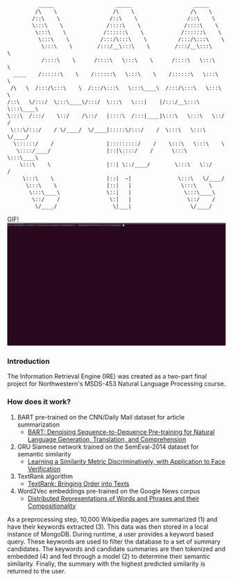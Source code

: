 ```
          _____                    _____                    _____ 
         /\    \                  /\    \                  /\    \         
        /::\    \                /::\    \                /::\    \        
        \:::\    \              /::::\    \              /::::\    \       
         \:::\    \            /::::::\    \            /::::::\    \      
          \:::\    \          /:::/\:::\    \          /:::/\:::\    \     
           \:::\    \        /:::/__\:::\    \        /:::/__\:::\    \    
           /::::\    \      /::::\   \:::\    \      /::::\   \:::\    \   
  ____    /::::::\    \    /::::::\   \:::\    \    /::::::\   \:::\    \  
 /\   \  /:::/\:::\    \  /:::/\:::\   \:::\____\  /:::/\:::\   \:::\    \ 
/::\   \/:::/  \:::\____\/:::/  \:::\   \:::|    |/:::/__\:::\   \:::\____\
\:::\  /:::/    \::/    /\::/   |::::\  /:::|____|\:::\   \:::\   \::/    /
 \:::\/:::/    / \/____/  \/____|:::::\/:::/    /  \:::\   \:::\   \/____/ 
  \::::::/    /                 |:::::::::/    /    \:::\   \:::\    \     
   \::::/____/                  |::|\::::/    /      \:::\   \:::\____\    
    \:::\    \                  |::| \::/____/        \:::\   \::/    /    
     \:::\    \                 |::|  ~|               \:::\   \/____/     
      \:::\    \                |::|   |                \:::\    \         
       \:::\____\               \::|   |                 \:::\____\        
        \::/    /                \:|   |                  \::/    /        
         \/____/                  \|___|                   \/____/         
```
GIF!
![alt-text](./src/assets/screencast.gif)

### Introduction         
The Information Retrieval Engine (IRE) was created as a two-part final project for Northwestern's MSDS-453 Natural Language Processing course.

### How does it work?
1. BART pre-trained on the CNN/Daily Mail dataset for article summarization
    * [BART: Denoising Sequence-to-Dequence Pre-training for Natural Language Generation, Translation, and Comprehension](https://arxiv.org/pdf/1910.13461.pdf)
2. GRU Siamese network trained on the SemEval-2014 dataset for semantic similarity
    * [Learning a Similarity Metric Discriminatively, with Application to Face Verification](http://yann.lecun.com/exdb/publis/pdf/chopra-05.pdf)
3. TextRank algorithm
    * [TextRank: Bringing Order into Texts](https://web.eecs.umich.edu/~mihalcea/papers/mihalcea.emnlp04.pdf)
4. Word2Vec embeddings pre-trained on the Google News corpus
    * [Distributed Representations of Words and Phrases and their Compositionality](https://papers.nips.cc/paper/5021-distributed-representations-of-words-and-phrases-and-their-compositionality.pdf)

As a preprocessing step, 10,000 Wikipedia pages are summarized (1) and have their keywords extracted (3).
This data was then stored in a local instance of MongoDB. During runtime, a user provides a keyword based query. These keywords
are used to filter the database to a set of summary candidates. The keywords and candidate summaries are then tokenized and embedded (4) and fed through
a model (2) to determine their semantic similarity. Finally, the summary with the highest predicted similarity is returned to the user.